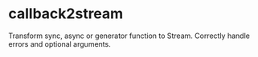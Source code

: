 # callback2stream
Transform sync, async or generator function to Stream. Correctly handle errors and optional arguments.
